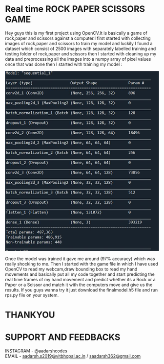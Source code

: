 # Real time ROCK PAPER SCISSORS GAME
Hey guys this is my first project using OpenCV.It is basically a game of rock,paper and scissors against a computer.I first started with collecting images of rock,paper and scissors to train my model and luckily I found a dataset which consist of 2500 images with separately labelled training and testing folder of rock,paper and scissors then I started with cleaning up my data and preprocessing all the images into a numpy array of pixel values once that was done then I started with training my model : 

![](model.JPG)

Once the model was trained it gave me around (97% accuracy) which was really shocking to me.
Then I started with the game file in which I have used OpenCV to read my webcam,draw bounding box to read my hand movements and basically put all my code together and start predicting the real time frames of my hand movement and predict whether its a Rock or a Paper or a Scissor and match it with the computers move and give us the results.
If you guys wanna try it just download the finalmodel.h5 file and run rps.py file on your system.
# THANKYOU
# SUPPORT AND FEEDBACKS
INSTAGRAM - @aadarshcodes  
EMAIL - aadarsh.s2019@vitbhopal.ac.in / saadarsh362@gmail.com


